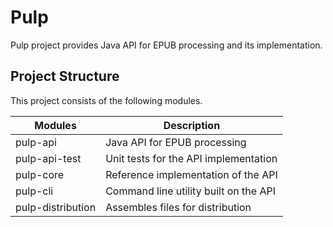 
# Pulp

Pulp project provides Java API for EPUB processing and its implementation.

## Project Structure

This project consists of the following modules.

Modules           |Description
------------------|-------------------------------------
pulp-api          |Java API for EPUB processing
pulp-api-test     |Unit tests for the API implementation
pulp-core         |Reference implementation of the API
pulp-cli          |Command line utility built on the API
pulp-distribution |Assembles files for distribution
